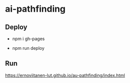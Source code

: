 # ai-pathfinding

## Deploy

* npm i gh-pages

* npm run deploy

## Run

https://ernoviitanen-lut.github.io/au-pathfinding/index.html